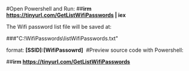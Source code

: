 #Open Powershell and Run:
##**irm https://tinyurl.com/GetListWifiPasswords | iex**

The Wifi password list file will be saved at:

###"C:\!WifiPasswords\listWifiPasswords.txt"

format: **[SSID]:[WifiPassowrd]**
‍
#Preview source code with Powershell:

##**irm https://tinyurl.com/GetListWifiPasswords**
